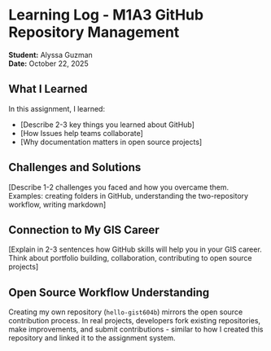# Learning Log - M1A3 GitHub Repository Management

**Student:** Alyssa Guzman  
**Date:** October 22, 2025

## What I Learned
In this assignment, I learned:
- [Describe 2-3 key things you learned about GitHub]
- [How Issues help teams collaborate]
- [Why documentation matters in open source projects]

## Challenges and Solutions
[Describe 1-2 challenges you faced and how you overcame them. Examples: creating folders in GitHub, understanding the two-repository workflow, writing markdown]

## Connection to My GIS Career
[Explain in 2-3 sentences how GitHub skills will help you in your GIS career. Think about portfolio building, collaboration, contributing to open source projects]

## Open Source Workflow Understanding
Creating my own repository (`hello-gist604b`) mirrors the open source contribution process. In real projects, developers fork existing repositories, make improvements, and submit contributions - similar to how I created this repository and linked it to the assignment system.
